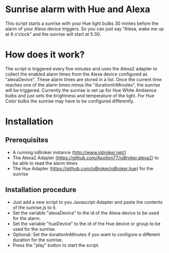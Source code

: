 # Sunrise alarm with Hue and Alexa
This script starts a sunrise with your Hue light bulbs 30 mintes before the alarm of your Alexa device triggers. So you can just say "Alexa, wake me up at 6 o'clock" and the sunrise will start at 5:30.

# How does it work?
The script is triggered every five minutes and uses the Alexa2 adapter to collect the enabled alarm times from the Alexa device configured as "alexaDevice". These alarm times are stored in a list. Once the current time reaches one of the alarm times minus the "durationInMinutes", the sunrise will be triggered.
Currently the sunrise is set up for Hue White Ambience bulbs and just sets the brightness and temperature of the light. For Hue Color bulbs the sunrise may have to be configured differently.

# Installation

## Prerequisites
- A running ioBroker instance (http://www.iobroker.net/)
- The Alexa2 Adapter (https://github.com/Apollon77/ioBroker.alexa2) to be able to read the alarm times
- The Hue Adapter (https://github.com/ioBroker/ioBroker.hue) for the sunrise

## Installation procedure
- Just add a new script to you Javascript-Adapter and paste the contents of the sunrise.js to it.
- Set the variable "alexaDevice" to the id of the Alexa device to be used for the alarm.
- Set the variable "hueDevice" to the id of the Hue device or group to be used for the sunrise.
- Optional: Set the durationInMinutes if you want to configure a different duration for the sunrise.
- Press the "play" button to start the script.